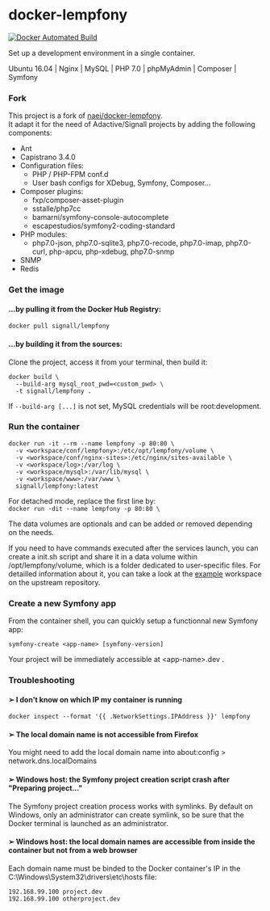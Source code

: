 # docker-lempfony

[![Docker Automated Build](https://img.shields.io/docker/automated/signall/lempfony.svg?maxAge=2592000)](https://hub.docker.com/r/signall/lempfony/)

Set up a development environment in a single container.

Ubuntu 16.04 | Nginx | MySQL | PHP 7.0 | phpMyAdmin | Composer | Symfony  

### Fork

This project is a fork of [naei/docker-lempfony](https://github.com/naei/docker-lempfony).  
It adapt it for the need of Adactive/Signall projects by adding the following components:
- Ant
- Capistrano 3.4.0
- Configuration files:
  - PHP / PHP-FPM conf.d
  - User bash configs for XDebug, Symfony, Composer...
- Composer plugins:
  - fxp/composer-asset-plugin
  - sstalle/php7cc
  - bamarni/symfony-console-autocomplete
  - escapestudios/symfony2-coding-standard
- PHP modules: 
  - php7.0-json, php7.0-sqlite3, php7.0-recode, php7.0-imap, php7.0-curl, php-apcu, php-xdebug, php7.0-snmp
- SNMP
- Redis


### Get the image

#### ...by pulling it from the Docker Hub Registry:

```shell
docker pull signall/lempfony
```  

#### ...by building it from the sources:

Clone the project, access it from your terminal, then build it:

```shell
docker build \
  --build-arg mysql_root_pwd=<custom_pwd> \
  -t signall/lempfony .
```  

If ```--build-arg [...]``` is not set, MySQL credentials will be root:development.


### Run the container

```shell
docker run -it --rm --name lempfony -p 80:80 \
  -v <workspace/conf/lempfony>:/etc/opt/lempfony/volume \
  -v <workspace/conf/nginx-sites>:/etc/nginx/sites-available \
  -v <workspace/log>:/var/log \
  -v <workspace/mysql>:/var/lib/mysql \
  -v <workspace/www>:/var/www \
  signall/lempfony:latest
```
For detached mode, replace the first line by:  
```docker run -dit --name lempfony -p 80:80 \```  

The data volumes are optionals and can be added or removed depending on the needs.  

If you need to have commands executed after the services launch, you can create a init.sh script and share it in a data volume within /opt/lempfony/volume, which is a folder dedicated to user-specific files.
For detailled information about it, you can take a look at the [example](https://github.com/naei/docker-lempfony/tree/master/example/workspace) workspace on the upstream repository.


### Create a new Symfony app
From the container shell, you can quickly setup a functionnal new Symfony app:
```shell
symfony-create <app-name> [symfony-version]
```
Your project will be immediately accessible at &lt;app-name>.dev .


### Troubleshooting

#### ➢ I don't know on which IP my container is running
```shell
docker inspect --format '{{ .NetworkSettings.IPAddress }}' lempfony
```  

#### ➢ The local domain name is not accessible from Firefox
You might need to add the local domain name into about:config > network.dns.localDomains

#### ➢ Windows host: the Symfony project creation script crash after "Preparing project..."
The Symfony project creation process works with symlinks. By default on Windows,  only an administrator can create symlink, so be sure that the Docker terminal is launched as an administrator. 

#### ➢ Windows host: the local domain names are accessible from inside the container but not from a web browser
Each domain name must be binded to the Docker container's IP in the C:\Windows\System32\drivers\etc\hosts file:
```
192.168.99.100 project.dev
192.168.99.100 otherproject.dev
```  
